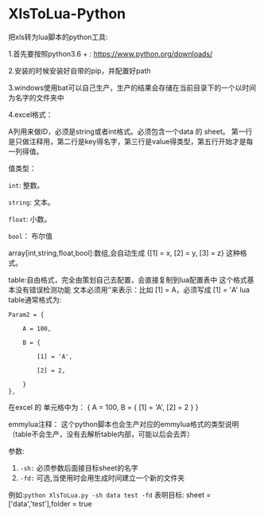 # XlsToLua-Python

把xls转为lua脚本的python工具:

1.首先要按照python3.6 + : https://www.python.org/downloads/

2.安装的时候安装好自带的pip，并配置好path

3.windows使用bat可以自己生产，生产的结果会存储在当前目录下的一个以时间为名字的文件夹中

4.excel格式：

A列用来做ID，必须是string或者int格式。必须包含一个data 的 sheet。
第一行是只做注释用，第二行是key得名字，第三行是value得类型，第五行开始才是每一列得值。

值类型：

`int`: 整数。

`string`: 文本。

`float`: 小数。

`bool`： 布尔值

array[int,string,float,bool]:数组,会自动生成 {[1] = x, [2] = y, [3] = z} 这种格式。

table:自由格式，完全由策划自己去配置，会直接复制到lua配置表中
    这个格式基本没有错误检测功能
    文本必须用‘’来表示：比如 [1] = A，必须写成 [1] = 'A'
    lua table通常格式为:
        
    Param2 = {
        
        A = 100,

        B = {

            [1] = 'A',

            [2] = 2,

        }
    },

在excel 的 单元格中为： { A = 100, B = { [1] = 'A', [2] = 2 } }

emmylua注释： 这个python脚本也会生产对应的emmylua格式的类型说明（table不会生产，没有去解析table内部，可能以后会去弄）

参数:

1. `-sh:` 必须参数后面接目标sheet的名字
2. `-fd:` 可选,当使用时会用生成时间建立一个新的文件夹

例如:`python XlsToLua.py -sh data test -fd`
表明目标: sheet = ['data','test'],folder = true